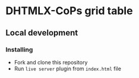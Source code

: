 # DHTMLX-CoPs grid table

## Local development

### Installing
* Fork and clone this repository
* Run `live server` plugin from `index.html` file
